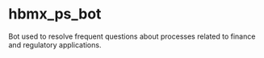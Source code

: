 # hbmx_ps_bot
Bot used to resolve frequent questions about processes related to finance and regulatory applications.
